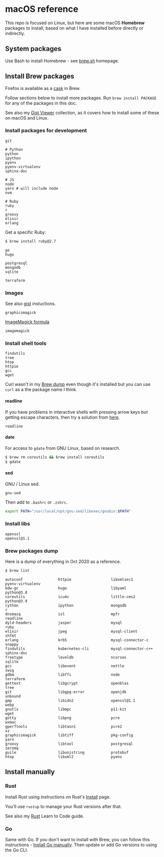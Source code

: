 # macOS reference

This repo is focused on Linux, but here are some macOS **Homebrew** packages to install, based on what I have installed before directly or indirectly.


## System packages

Use Bash to install Homebrew - see [brew.sh](https://brew.sh/) homepage.


## Install Brew packages

Firefox is available as a [cask](https://formulae.brew.sh/cask/firefox) in Brew.

Follow sections below to install more packages. Run `brew install PACKAGE` for any of the packages in this doc.

See also my [Gist Viewer](https://michaelcurrin.github.io/gist-viewer/) collection, as it covers how to install some of these on macOS and Linux.

### Install packages for development

```
git
```

```
# Python
python
ipython
pyenv
pyenv-virtualenv
sphinx-doc
```

```
# JS
node
yarn # will include node
nvm
```
```
# Ruby
ruby
r
groovy
elixir
erlang
```

Get a specific Ruby:

```sh
$ brew install ruby@2.7
```

```
go
hugo
```
```
postgresql
mongodb
sqlite
```
```
terraform
```

### Images

See also [gist](https://gist.github.com/MichaelCurrin/32b88b2c70c59832c922bcf03bdc08c3) instuctions.

```
graphicsmagick
```

[ImageMagick formula](https://formulae.brew.sh/formula/imagemagick)

```
imagemagick
```

### Install shell tools

```
findutils
tree
htop
httpie
gcc
wget
```

Curl wasn't in my [Brew dump](#brew-dump) even though it's installed but you can use `curl` as a the package name I think.

#### readline

If you have problems in interactive shells with pressing arrow keys but getting escape characters, then try a solution from [here](https://stackoverflow.com/questions/893053/seeing-escape-characters-when-pressing-the-arrow-keys-in-python-shell).

```
readline
```

#### date

For access to `gdate` from GNU Linux, based on research.

```sh
$ brew rm coreutils && brew install coreutils
$ gdate
```

#### sed

GNU / Linux sed.

```
gnu-sed
```

Then add to `.bashrc` or `.zshrc`.

```sh
export PATH="/usr/local/opt/gnu-sed/libexec/gnubin:$PATH"
```

### Install libs

```
openssl
openssl@1.1
```

### Brew packages dump

Here is a dump of everything in Oct 2020 as a reference.

```sh
$ brew list
```
```
autoconf                httpie                  libxmlsec1              pyenv-virtualenv
bdw-gc                  hugo                    libyaml                 python@3.8
coreutils               icu4c                   little-cms2             python@3.9
cython                  ipython                 mongodb                 r
dnsmasq                 isl                     mpfr                    readline
dyld-headers            jasper                  mysql                   ruby
elixir                  jpeg                    mysql-client            shfmt
erlang                  krb5                    mysql-connector-c       snappy
findutils               kubernetes-cli          mysql-connector-c++     sphinx-doc
freetype                leveldb                 ncurses                 sqlite
gcc                     libevent                nettle                  swig
gdbm                    libffi                  node                    terraform
gettext                 libgcrypt               openblas                tree
git                     libgpg-error            openjdk                 unbound
gmp                     libidn2                 openssl@1.1             webp
gnutls                  libmpc                  p11-kit                 wget
gotty                   libpng                  pcre                    wxmac
gperftools              libtasn1                pcre2                   xz
graphicsmagick          libtiff                 pkg-config              yarn
groovy                  libtool                 postgresql              zeromq
guile                   libunistring            protobuf
htop                    libxml2                 pyenv
```


## Install manually

### Rust

Install Rust using instructions on Rust's [Install](https://www.rust-lang.org/tools/install) page.

You'll use `rustup` to manage your Rust versions after that.

See also my [Rust](https://github.com/MichaelCurrin/learn-to-code/blob/master/en/topics/scripting_languages/Rust/README.md) Learn to Code guide.

### Go

Same with Go. If you don't want to install with Brew, you can follow this instructions - [Install Go manually](https://gist.github.com/MichaelCurrin/5e2bafa7aa4895e56aeb489c91d314d4). Then update or add Go versions to using the Go CLI.
